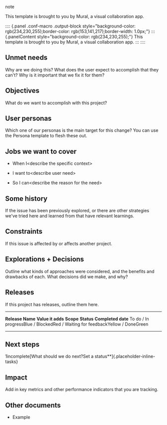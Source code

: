 note

This template is brought to you by Mural, a visual collaboration app.

:::: {.panel .conf-macro .output-block style="background-color: rgb(234,230,255);border-color: rgb(153,141,217);border-width: 1.0px;"}
::: {.panelContent style="background-color: rgb(234,230,255);"}
This template is brought to you by Mural, a visual collaboration app.
:::
::::

## Unmet needs

Why are we doing this? What does the user expect to accomplish that they
can\'t? Why is it important that we fix it for them?

## Objectives

What do we want to accomplish with this project?

## User personas

Which one of our personas is the main target for this change? You can
use the Persona template to flesh these out.

## Jobs we want to cover

- When I\<describe the specific context\>

- I want to\<describe user need\>

- So I can\<describe the reason for the need\>

## Some history

If the issue has been previously explored, or there are other strategies
we\'ve tried here and learned from that have relevant learnings.

## Constraints

If this issue is affected by or affects another project.

## Explorations + Decisions

Outline what kinds of approaches were considered, and the benefits and
drawbacks of each. What decisions did we make, and why?

## Releases

If this project has releases, outline them here.

  ------------------ ------------------- ----------- ------------------------------------------------------------------------------- --------------------
  **Release Name**   **Value it adds**   **Scope**   **Status**                                                                      **Completed date**
                                                     To do / In progressBlue / BlockedRed / Waiting for feedbackYellow / DoneGreen   
  ------------------ ------------------- ----------- ------------------------------------------------------------------------------- --------------------

## Next steps

1incomplete[What should we do next?Set a
status**]{.placeholder-inline-tasks}

## Impact

Add in key metrics and other performance indicators that you are
tracking.

## Other documents

- Example

